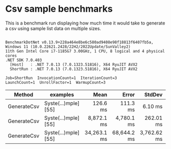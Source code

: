 # Csv sample benchmarks

This is a benchmark run displaying how much time it would take to generate a csv using sample list data on multiple sizes.

```

BenchmarkDotNet v0.13.9+228a464e8be6c580ad9408e98f18813f6407fb5a, Windows 11 (10.0.22621.2428/22H2/2022Update/SunValley2)
11th Gen Intel Core i7-1185G7 3.00GHz, 1 CPU, 8 logical and 4 physical cores
.NET SDK 7.0.403
  [Host]   : .NET 7.0.13 (7.0.1323.51816), X64 RyuJIT AVX2
  ShortRun : .NET 7.0.13 (7.0.1323.51816), X64 RyuJIT AVX2

Job=ShortRun  InvocationCount=1  IterationCount=3  
LaunchCount=1  UnrollFactor=1  WarmupCount=3  

```
| Method      | examples             | Mean        | Error       | StdDev      | StdErr      | Min         | Max         | Op/s   | Gen0        | Gen1      | Gen2      | Allocated  |
|------------ |--------------------- |------------:|------------:|------------:|------------:|------------:|------------:|-------:|------------:|----------:|----------:|-----------:|
| GenerateCsv | Syste(...)mple] [55] |    126.6 ms |    111.3 ms |     6.10 ms |     3.52 ms |    119.6 ms |    131.1 ms | 7.9017 |   4000.0000 |         - |         - |   25.49 MB |
| GenerateCsv | Syste(...)mple] [55] |  8,872.1 ms |  4,780.1 ms |   262.01 ms |   151.27 ms |  8,573.7 ms |  9,064.4 ms | 0.1127 | 288000.0000 |         - |         - |  2400.3 MB |
| GenerateCsv | Syste(...)mple] [55] | 34,263.1 ms | 68,644.2 ms | 3,762.62 ms | 2,172.35 ms | 30,325.4 ms | 37,822.0 ms | 0.0292 | 294000.0000 | 5000.0000 | 1000.0000 | 9568.94 MB |
